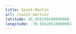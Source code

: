 ```yaml
---
title: Saint-Martin
url: /saint-martin/
latitude: 45.959250100000006
longitude: -70.65620510000001
---
```


